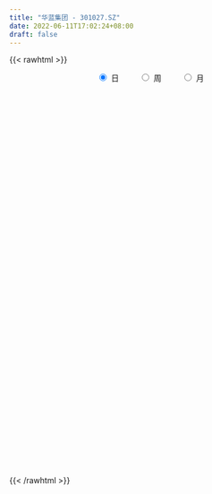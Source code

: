 ```yaml
---
title: "华蓝集团 - 301027.SZ"
date: 2022-06-11T17:02:24+08:00
draft: false
---
```

{{< rawhtml >}}
    <div style="text-align: center">
        <label style="padding: 1rem;"><input style="margin-right: .5rem" type="radio" name="period" value="D" checked onclick="period_change(this)">日</label>
        <label style="padding: 1rem;"><input style="margin-right: .5rem" type="radio" name="period" value="W" onclick="period_change(this)">周</label>
        <label style="padding: 1rem;"><input style="margin-right: .5rem" type="radio" name="period" value="M" onclick="period_change(this)">月</label>
    </div>
    <div id="chart" style="height: 700px;"></div> 
    <script type="text/javascript">
        const D_v = [214025.98,164527.44,124394.83,126431.64,98243.6,93130.45,69545.55,49884.99,51149.5,45248.07,49608.79,53711.99,39009.79,40987.02,55725.72,48258.99,37459.33,38922.27,81839.96,55760.06,43920.22,29664.54,55149.11,96414.75,144886.71,99061.02,70659.98,39986.63,50367.22,35998.66,34107.34,35663.08,30635.88,25888.0,103504.21,112318.67,71427.21,59697.07,50833.86,41463.15,53811.35,25258.7,24069.09,28855.78,26362.55,37071.62,26685.27,13704.41,18682.95,21644.17,24798.33,10031.77,18205.4,10868.68,10673.57,12711.42,12713.31,26278.48,15751.16,13066.4,8116.55,15802.1,9778.4,11021.25,37747.54,24109.44,14582.3,21603.96,15353.39,10615.04,11342.74,16697.29,11325.19,9742.37,14348.92,12693.7,16325.32,16094.01,30433.15,24850.63,40910.65,75759.74,42224.87,34738.13,67992.8,40692.81,25303.1,38753.35,28721.46,20077.29,19853.79,18444.88,20709.8,18105.95,38009.34,78450.05,115353.89,84812.08,54584.71,43527.7,25414.58,37087.4,43268.03,30278.18,39319.5,18927.17,71814.7,27446.0,31703.76,41536.1,15556.2,12246.6,12949.61,13161.94,10262.15,18075.3,18630.7,26156.27,71920.15,80992.83,94892.74,63745.15,40556.55,35545.99,29858.96,99562.2,119314.07,84211.21,61481.99,51199.65,46806.56,50885.73,30319.07,22446.36,125977.68,227562.11,275323.38,264518.57,206864.16,187975.55,196462.36,243691.63,222803.1,150260.79,125013.03,154158.92,138946.09,146452.8,96606.13,67279.03,98786.98,79112.92,70488.9,63989.76,73150.62,107780.8,153475.33,148342.89,115983.32,68624.54,142297.04,109953.07,136683.36,244166.17,232762.67,148411.63,93336.54,200135.87,138960.47,82077.93,73478.44,90426.23,102616.01,67654.74,51708.04,88562.63,173775.61,232184.93,162666.91,126667.24,135092.81,102989.38,66753.08,113656.79,119354.89,108119.81,153272.98,146874.75,208715.63,208048.15,168815.29,176089.52,160641.3,130822.22,153849.28,188182.94,262746.81,154573.74,157022.31,120096.72,100336.28,69616.55,107208.37,77866.09,77613.89,88011.69,76087.58,74345.66,84679.25,77069.29,75198.39,50926.01,55855.49,52399.11,76650.47,68840.74,83143.73,45363.14]
const D_histogram = [0.0,-0.2603760684,-0.4412407821,-0.7053721586,-0.8652025401,-0.9901518392,-1.0684771304,-1.0510495762,-1.0525342764,-0.9740513131,-0.8460639608,-0.7511796016,-0.6088296783,-0.4625873069,-0.2905228592,-0.1591328011,-0.0814596563,0.0435361692,0.1889885123,0.3053836472,0.3431617929,0.3812322892,0.4581028828,0.5357117107,0.7163457229,0.6473181914,0.5030847123,0.4336378993,0.4111653814,0.3698749345,0.3079004418,0.2291268614,0.1568328625,0.1303230551,0.2459216355,0.3297370084,0.3821042385,0.4245460217,0.4014146883,0.3732189649,0.273553328,0.1904906087,0.1294125145,0.0460920398,0.0303125891,0.0072086856,-0.0295021545,-0.0599863417,-0.0510096693,-0.0833861989,-0.1563874218,-0.1823832318,-0.2237254227,-0.226698745,-0.1845289927,-0.1267034677,-0.0949929198,-0.0185552341,0.0283450186,0.0459122916,0.0676812078,0.0595175557,0.045648582,0.0422283247,0.0607564086,0.0396010541,0.019480518,-0.0308898942,-0.0872986119,-0.0958345886,-0.0781661988,-0.0729012414,-0.0442497009,-0.0106373067,0.0307284483,0.0734390088,0.1228824231,0.1506995213,0.2033650989,0.2447683595,0.3121222059,0.3193852269,0.3223373382,0.2859601364,0.3187228878,0.3336650601,0.3141958494,0.3047333981,0.2649684097,0.2127964209,0.1538215472,0.1080017895,0.0936430224,0.0574230153,0.0686190679,0.0928368598,0.1684076597,0.1754554764,0.1113434626,0.0153095787,-0.0421261162,-0.0588606166,-0.0477966381,-0.0382872878,-0.0971721269,-0.1515826153,-0.0978826301,-0.0843121874,-0.1238549805,-0.2192218205,-0.2553726008,-0.2589507157,-0.2445260262,-0.2196545463,-0.1845711509,-0.1189785138,-0.0687012286,-0.0094425147,0.0529988432,0.128719009,0.2084993215,0.2051185944,0.1659164478,0.1180643697,0.0970243766,0.1338766202,0.1945667825,0.1191543514,0.0820943269,0.0038199389,-0.1236338427,-0.1351885074,-0.1982686354,-0.2216003664,-0.0083302984,0.385472222,0.6947698859,0.9556403094,0.9552385936,0.9420828324,0.873526814,1.110721658,0.9100254116,0.6283854351,0.4433604061,0.3186460913,0.1207585105,-0.2475495656,-0.4398735981,-0.5529293951,-0.5606131636,-0.5599216669,-0.5948604488,-0.6578787161,-0.6398817347,-0.575058213,-0.4197927179,-0.3158543363,-0.3834707913,-0.4597457783,-0.4081279465,-0.2991848886,-0.1995456899,0.1760348941,0.3177453759,0.2632362233,0.1773426259,0.190748146,0.0355113463,-0.1024985654,-0.2362825609,-0.2539287982,-0.2674777688,-0.3281928877,-0.3456169529,-0.3067642995,0.02767639,0.1002980429,0.1209291975,0.025929964,0.0803568175,-0.0298659029,-0.1442678695,-0.0915901317,-0.0146003234,0.0512889814,0.0932480721,0.1624684368,0.3168906556,0.3659269103,0.2995559833,0.3723303565,0.3872558785,0.2385370086,0.2223304789,0.5537280819,0.6050920975,0.5508932619,0.5922976078,0.4418530132,0.3114196186,0.131371702,0.0767841542,-0.02028697,-0.0456773207,-0.263382502,-0.3611468896,-0.403951856,-0.4742387438,-0.5952759251,-0.6210816525,-0.6233585749,-0.6610402855,-0.6153227873,-0.511944656,-0.4704903499,-0.5340434753,-0.5854741581]
const D_fast = [0.0,-0.3254700855,-0.6166449948,-1.0571194109,-1.4332504275,-1.8057376863,-2.1511822601,-2.3965170999,-2.6611353693,-2.8261652342,-2.9096938722,-3.0026044134,-3.0124619096,-2.9818663649,-2.882432632,-2.7908257742,-2.7335175435,-2.5976376757,-2.4049382045,-2.2121971579,-2.088628564,-1.9552499953,-1.763853681,-1.5523169255,-1.1925964825,-1.0997944662,-1.1182567672,-1.0792941054,-0.998975278,-0.9477969912,-0.9327963735,-0.9542882385,-0.9873740218,-0.9813030655,-0.8042240761,-0.6379744511,-0.4900811614,-0.3415028728,-0.2642805341,-0.1991715163,-0.2304488212,-0.2658888884,-0.2946138539,-0.3664113186,-0.3746126221,-0.3959143542,-0.4400007329,-0.4854815055,-0.4892572504,-0.5424803298,-0.6545784081,-0.7261700261,-0.8234435726,-0.8830915812,-0.887054077,-0.860904419,-0.852942101,-0.7811432239,-0.7271567165,-0.6981113706,-0.6594221524,-0.6527064156,-0.6551632439,-0.6480264199,-0.614309234,-0.6255643249,-0.6408147315,-0.6989076172,-0.7771409879,-0.8096356118,-0.8115087717,-0.8244691246,-0.8068800094,-0.7759269418,-0.7268790747,-0.665808762,-0.585644742,-0.5201527634,-0.4166459111,-0.3140505606,-0.1686661628,-0.081556835,0.0019796108,0.0370924432,0.1495359165,0.2478943537,0.3069741054,0.3736950037,0.4001721177,0.4011992341,0.3806797472,0.3618604369,0.3709124254,0.3490481721,0.3773989917,0.4248259986,0.5424987134,0.5934103992,0.5571342511,0.4649277618,0.3969605378,0.3655108833,0.3646257023,0.3645632306,0.2813853598,0.1890792176,0.2183085453,0.2108009412,0.140294403,-0.0098778923,-0.1098718228,-0.1781876165,-0.2248944336,-0.2549365903,-0.2659959826,-0.230147974,-0.197045996,-0.1401479107,-0.064456842,0.043443076,0.175348219,0.2232471404,0.2255241058,0.2071881201,0.2104042212,0.2807256198,0.3900574777,0.3444336345,0.3278971917,0.2505777884,0.0922155461,0.0468637546,-0.0657835322,-0.1445153549,0.0666721385,0.5568427144,1.0398328498,1.5396133507,1.7780212833,2.0003862301,2.1502119152,2.6650871737,2.6918972802,2.5673536625,2.4931687351,2.4481159431,2.2804179899,1.8502225224,1.5479300904,1.2966419446,1.1488048852,1.0095159652,0.8258620711,0.5983741248,0.4564006725,0.377459641,0.4277769565,0.4527517541,0.2892676012,0.0980561697,0.0476420149,0.0817888507,0.1315416269,0.5511309344,0.7722777601,0.7835776634,0.7420197225,0.803112279,0.6567533159,0.4931187628,0.3002641271,0.2191356903,0.1387172774,-0.0040460634,-0.1078743667,-0.1457127883,0.1956469987,0.2933431623,0.3442066163,0.2556898738,0.3302059317,0.2125167356,0.0620478016,0.0918280065,0.1651677339,0.2438792841,0.3091503928,0.4189878667,0.6526327494,0.7931507316,0.8016688005,0.9675257628,1.0792652544,0.9901806367,1.0295567267,1.4993863501,1.7020233902,1.7855478701,1.9750266179,1.9350452766,1.8824667866,1.7352617955,1.6998702863,1.5977274196,1.5609177387,1.2773669319,1.0893158219,0.9455228915,0.7566763177,0.4868201552,0.3057440146,0.1476274485,-0.0553143335,-0.1634275321,-0.1880355648,-0.2642038461,-0.4612678404,-0.6590670627]
const D_slow = [0.0,-0.0650940171,-0.1754042126,-0.3517472523,-0.5680478873,-0.8155858471,-1.0827051297,-1.3454675238,-1.6086010929,-1.8521139211,-2.0636299114,-2.2514248118,-2.4036322313,-2.519279058,-2.5919097728,-2.6316929731,-2.6520578872,-2.6411738449,-2.5939267168,-2.517580805,-2.4317903568,-2.3364822845,-2.2219565638,-2.0880286361,-1.9089422054,-1.7471126576,-1.6213414795,-1.5129320047,-1.4101406593,-1.3176719257,-1.2406968153,-1.1834150999,-1.1442068843,-1.1116261205,-1.0501457116,-0.9677114595,-0.8721853999,-0.7660488945,-0.6656952224,-0.5723904812,-0.5040021492,-0.456379497,-0.4240263684,-0.4125033585,-0.4049252112,-0.4031230398,-0.4104985784,-0.4254951638,-0.4382475811,-0.4590941309,-0.4981909863,-0.5437867943,-0.5997181499,-0.6563928362,-0.7025250844,-0.7342009513,-0.7579491812,-0.7625879898,-0.7555017351,-0.7440236622,-0.7271033603,-0.7122239713,-0.7008118258,-0.6902547447,-0.6750656425,-0.665165379,-0.6602952495,-0.668017723,-0.689842376,-0.7138010232,-0.7333425729,-0.7515678832,-0.7626303085,-0.7652896351,-0.7576075231,-0.7392477708,-0.7085271651,-0.6708522847,-0.62001101,-0.5588189201,-0.4807883687,-0.4009420619,-0.3203577274,-0.2488676933,-0.1691869713,-0.0857707063,-0.007221744,0.0689616056,0.135203708,0.1884028132,0.2268582,0.2538586474,0.277269403,0.2916251568,0.3087799238,0.3319891388,0.3740910537,0.4179549228,0.4457907884,0.4496181831,0.4390866541,0.4243714999,0.4124223404,0.4028505184,0.3785574867,0.3406618329,0.3161911754,0.2951131285,0.2641493834,0.2093439283,0.1455007781,0.0807630992,0.0196315926,-0.035282044,-0.0814248317,-0.1111694602,-0.1283447673,-0.130705396,-0.1174556852,-0.085275933,-0.0331511026,0.018128546,0.059607658,0.0891237504,0.1133798446,0.1468489996,0.1954906952,0.2252792831,0.2458028648,0.2467578495,0.2158493888,0.182052262,0.1324851032,0.0770850115,0.0750024369,0.1713704924,0.3450629639,0.5839730413,0.8227826897,1.0583033978,1.2766851013,1.5543655157,1.7818718686,1.9389682274,2.0498083289,2.1294698518,2.1596594794,2.097772088,1.9878036885,1.8495713397,1.7094180488,1.5694376321,1.4207225199,1.2562528409,1.0962824072,0.9525178539,0.8475696745,0.7686060904,0.6727383926,0.557801948,0.4557699614,0.3809737392,0.3310873168,0.3750960403,0.4545323843,0.5203414401,0.5646770966,0.6123641331,0.6212419696,0.5956173283,0.536546688,0.4730644885,0.4061950463,0.3241468243,0.2377425861,0.1610515112,0.1679706087,0.1930451195,0.2232774188,0.2297599098,0.2498491142,0.2423826385,0.2063156711,0.1834181382,0.1797680573,0.1925903027,0.2159023207,0.2565194299,0.3357420938,0.4272238214,0.5021128172,0.5951954063,0.6920093759,0.7516436281,0.8072262478,0.9456582683,1.0969312926,1.2346546081,1.3827290101,1.4931922634,1.571047168,1.6038900935,1.6230861321,1.6180143896,1.6065950594,1.5407494339,1.4504627115,1.3494747475,1.2309150615,1.0820960803,0.9268256671,0.7709860234,0.605725952,0.4518952552,0.3239090912,0.2062865037,0.0727756349,-0.0735929046]
const D_data = [['2021-07-15', 26.0, 29.38, 26.0, 33.95],['2021-07-16', 28.88, 25.3, 24.52, 28.88],['2021-07-19', 24.5, 24.8, 24.5, 27.77],['2021-07-20', 22.98, 22.05, 22.01, 23.76],['2021-07-21', 22.0, 21.51, 21.33, 22.66],['2021-07-22', 21.01, 20.33, 20.26, 21.2],['2021-07-23', 20.3, 19.4, 19.39, 20.41],['2021-07-26', 19.15, 19.41, 18.69, 19.6],['2021-07-27', 19.38, 18.16, 18.15, 19.4],['2021-07-28', 18.12, 18.31, 18.07, 18.73],['2021-07-29', 18.39, 18.48, 18.14, 19.06],['2021-07-30', 18.4, 17.72, 17.5, 18.4],['2021-08-02', 17.87, 18.08, 17.42, 18.1],['2021-08-03', 17.95, 18.13, 17.84, 18.5],['2021-08-04', 18.29, 18.65, 18.14, 18.87],['2021-08-05', 18.69, 18.41, 18.27, 18.98],['2021-08-06', 18.36, 17.83, 17.76, 18.37],['2021-08-09', 17.85, 18.58, 17.65, 18.58],['2021-08-10', 18.9, 19.29, 18.9, 20.5],['2021-08-11', 18.73, 19.47, 18.73, 19.68],['2021-08-12', 19.58, 18.81, 18.8, 19.58],['2021-08-13', 18.71, 18.97, 18.68, 19.07],['2021-08-16', 19.0, 19.78, 18.91, 19.98],['2021-08-17', 19.5, 20.3, 19.39, 21.45],['2021-08-18', 20.1, 22.51, 20.09, 23.88],['2021-08-19', 21.5, 19.97, 19.88, 21.65],['2021-08-20', 19.97, 18.67, 18.41, 19.97],['2021-08-23', 18.62, 19.18, 18.62, 19.28],['2021-08-24', 19.26, 19.65, 19.05, 19.7],['2021-08-25', 19.54, 19.36, 19.25, 19.62],['2021-08-26', 19.65, 18.91, 18.81, 19.65],['2021-08-27', 18.92, 18.36, 18.27, 19.28],['2021-08-30', 18.37, 18.02, 17.94, 18.64],['2021-08-31', 18.19, 18.28, 17.76, 18.35],['2021-09-01', 18.66, 20.3, 18.28, 20.66],['2021-09-02', 20.3, 20.53, 20.0, 21.5],['2021-09-03', 20.2, 20.66, 19.85, 20.96],['2021-09-06', 20.6, 21.0, 20.25, 21.18],['2021-09-07', 21.0, 20.46, 20.34, 21.06],['2021-09-08', 20.4, 20.48, 20.0, 20.62],['2021-09-09', 20.48, 19.42, 19.29, 20.5],['2021-09-10', 19.55, 19.25, 19.21, 19.68],['2021-09-13', 19.3, 19.2, 18.74, 19.34],['2021-09-14', 19.45, 18.54, 18.53, 19.45],['2021-09-15', 18.77, 19.09, 18.51, 19.14],['2021-09-16', 18.95, 18.85, 18.74, 19.53],['2021-09-17', 18.65, 18.45, 18.02, 18.79],['2021-09-22', 18.2, 18.25, 18.05, 18.4],['2021-09-23', 18.37, 18.58, 18.27, 18.65],['2021-09-24', 18.51, 17.88, 17.83, 18.55],['2021-09-27', 17.82, 16.92, 16.89, 18.0],['2021-09-28', 16.92, 17.03, 16.81, 17.1],['2021-09-29', 17.0, 16.41, 16.38, 17.0],['2021-09-30', 16.58, 16.5, 16.4, 16.63],['2021-10-08', 16.68, 16.91, 16.6, 16.95],['2021-10-11', 16.91, 17.15, 16.81, 17.25],['2021-10-12', 17.2, 16.87, 16.51, 17.2],['2021-10-13', 16.87, 17.57, 16.87, 17.79],['2021-10-14', 17.48, 17.43, 17.18, 17.51],['2021-10-15', 17.22, 17.16, 17.05, 17.49],['2021-10-18', 17.17, 17.26, 17.01, 17.37],['2021-10-19', 17.28, 16.87, 16.84, 17.28],['2021-10-20', 16.9, 16.68, 16.66, 16.98],['2021-10-21', 16.66, 16.7, 16.58, 16.9],['2021-10-22', 17.59, 16.96, 16.96, 18.28],['2021-10-25', 16.71, 16.4, 16.02, 16.99],['2021-10-26', 16.29, 16.23, 16.16, 16.4],['2021-10-27', 16.26, 15.56, 15.46, 16.36],['2021-10-28', 15.58, 15.05, 15.02, 15.58],['2021-10-29', 15.07, 15.3, 15.02, 15.38],['2021-11-01', 15.4, 15.48, 15.3, 15.67],['2021-11-02', 15.66, 15.22, 15.02, 15.85],['2021-11-03', 15.11, 15.45, 15.0, 15.48],['2021-11-04', 15.5, 15.55, 15.38, 15.57],['2021-11-05', 15.45, 15.75, 15.3, 15.79],['2021-11-08', 15.81, 15.93, 15.64, 16.03],['2021-11-09', 15.93, 16.24, 15.75, 16.25],['2021-11-10', 16.22, 16.19, 15.87, 16.24],['2021-11-11', 16.19, 16.77, 16.11, 16.85],['2021-11-12', 16.67, 16.98, 16.52, 17.06],['2021-11-15', 16.99, 17.75, 16.87, 17.79],['2021-11-16', 18.28, 17.39, 17.37, 19.84],['2021-11-17', 16.7, 17.57, 16.7, 17.75],['2021-11-18', 17.5, 17.19, 17.15, 17.75],['2021-11-19', 17.22, 18.26, 17.22, 18.59],['2021-11-22', 18.41, 18.41, 17.85, 18.58],['2021-11-23', 18.2, 18.22, 18.06, 18.4],['2021-11-24', 18.3, 18.52, 17.93, 18.58],['2021-11-25', 18.9, 18.25, 18.2, 18.9],['2021-11-26', 18.24, 18.06, 18.03, 18.47],['2021-11-29', 17.66, 17.85, 17.48, 18.09],['2021-11-30', 17.92, 17.87, 17.8, 18.38],['2021-12-01', 18.0, 18.22, 17.81, 18.35],['2021-12-02', 18.12, 17.91, 17.86, 18.34],['2021-12-03', 17.92, 18.53, 17.71, 18.67],['2021-12-06', 18.39, 18.9, 17.88, 19.26],['2021-12-07', 18.89, 19.97, 18.59, 20.38],['2021-12-08', 19.58, 19.53, 18.9, 19.79],['2021-12-09', 19.17, 18.66, 18.56, 19.24],['2021-12-10', 18.48, 17.94, 17.92, 18.56],['2021-12-13', 17.98, 18.06, 17.96, 18.3],['2021-12-14', 17.91, 18.39, 17.72, 18.4],['2021-12-15', 18.25, 18.74, 18.1, 18.98],['2021-12-16', 18.8, 18.8, 18.5, 18.93],['2021-12-17', 18.84, 17.81, 17.76, 18.84],['2021-12-20', 17.74, 17.51, 17.46, 17.95],['2021-12-21', 17.51, 18.81, 17.51, 19.38],['2021-12-22', 18.72, 18.46, 18.4, 18.93],['2021-12-23', 18.52, 17.68, 17.64, 18.6],['2021-12-24', 17.73, 16.51, 16.33, 17.74],['2021-12-27', 16.5, 16.73, 16.35, 16.78],['2021-12-28', 16.68, 16.84, 16.61, 16.98],['2021-12-29', 16.95, 16.9, 16.61, 17.06],['2021-12-30', 16.9, 16.95, 16.9, 17.22],['2021-12-31', 17.01, 17.07, 16.95, 17.22],['2022-01-04', 17.06, 17.59, 17.02, 17.65],['2022-01-05', 17.43, 17.62, 17.21, 17.77],['2022-01-06', 17.5, 17.98, 17.5, 18.08],['2022-01-07', 17.96, 18.35, 17.82, 19.56],['2022-01-10', 19.35, 18.95, 18.51, 19.99],['2022-01-11', 18.76, 19.55, 18.61, 20.4],['2022-01-12', 19.42, 18.88, 18.08, 19.42],['2022-01-13', 19.26, 18.47, 18.37, 19.37],['2022-01-14', 18.51, 18.25, 18.07, 18.71],['2022-01-17', 18.21, 18.5, 18.19, 18.77],['2022-01-18', 18.31, 19.38, 17.85, 19.8],['2022-01-19', 19.0, 20.1, 18.8, 20.24],['2022-01-20', 19.8, 18.51, 18.5, 19.8],['2022-01-21', 18.45, 18.8, 18.3, 19.86],['2022-01-24', 18.88, 18.04, 17.91, 19.33],['2022-01-25', 17.71, 16.85, 16.85, 18.16],['2022-01-26', 17.0, 17.85, 16.6, 18.18],['2022-01-27', 17.85, 16.89, 16.89, 17.85],['2022-01-28', 17.24, 17.0, 16.95, 17.48],['2022-02-07', 17.3, 20.4, 17.11, 20.4],['2022-02-08', 21.25, 24.48, 21.22, 24.48],['2022-02-09', 26.9, 25.8, 25.12, 28.77],['2022-02-10', 25.87, 27.47, 24.51, 27.5],['2022-02-11', 25.0, 25.77, 24.63, 26.86],['2022-02-14', 24.7, 26.47, 24.53, 27.8],['2022-02-15', 25.91, 26.45, 24.58, 28.67],['2022-02-16', 26.49, 31.74, 25.24, 31.74],['2022-02-17', 30.0, 27.4, 27.0, 30.36],['2022-02-18', 25.44, 25.96, 25.4, 27.38],['2022-02-21', 25.81, 26.62, 25.4, 26.98],['2022-02-22', 26.05, 27.14, 25.8, 28.46],['2022-02-23', 27.9, 25.83, 24.88, 27.9],['2022-02-24', 25.0, 22.41, 21.8, 25.4],['2022-02-25', 22.8, 23.11, 22.71, 23.81],['2022-02-28', 23.33, 23.15, 22.74, 23.88],['2022-03-01', 23.3, 23.95, 22.57, 24.2],['2022-03-02', 23.78, 23.82, 23.28, 24.28],['2022-03-03', 23.7, 23.03, 22.78, 23.95],['2022-03-04', 23.04, 22.1, 22.0, 23.13],['2022-03-07', 22.22, 22.64, 22.0, 23.09],['2022-03-08', 22.5, 23.11, 22.06, 23.65],['2022-03-09', 22.86, 24.57, 22.5, 24.98],['2022-03-10', 24.1, 24.45, 23.73, 25.45],['2022-03-11', 23.69, 22.22, 21.26, 23.7],['2022-03-14', 21.56, 21.47, 21.33, 22.69],['2022-03-15', 21.4, 22.73, 21.22, 24.69],['2022-03-16', 23.0, 23.66, 22.11, 23.84],['2022-03-17', 24.4, 23.96, 23.11, 24.78],['2022-03-18', 23.42, 28.75, 23.21, 28.75],['2022-03-21', 28.99, 27.48, 26.33, 29.25],['2022-03-22', 26.57, 25.56, 25.09, 26.85],['2022-03-23', 25.48, 25.04, 24.83, 25.86],['2022-03-24', 26.0, 26.32, 26.0, 28.63],['2022-03-25', 25.79, 24.0, 24.0, 26.6],['2022-03-28', 23.21, 23.48, 22.66, 23.89],['2022-03-29', 23.26, 22.74, 22.34, 23.5],['2022-03-30', 22.87, 23.66, 22.63, 24.06],['2022-03-31', 24.18, 23.48, 23.45, 24.78],['2022-04-01', 23.0, 22.5, 22.5, 23.66],['2022-04-06', 22.06, 22.6, 21.98, 22.79],['2022-04-07', 22.43, 23.13, 21.7, 23.73],['2022-04-08', 23.94, 27.76, 23.94, 27.76],['2022-04-11', 28.81, 25.66, 25.11, 30.0],['2022-04-12', 24.57, 25.38, 24.52, 26.98],['2022-04-13', 25.22, 23.82, 23.5, 25.55],['2022-04-14', 24.02, 25.66, 24.02, 26.3],['2022-04-15', 24.96, 23.5, 23.36, 25.22],['2022-04-18', 23.08, 22.8, 22.65, 23.43],['2022-04-19', 22.9, 24.66, 22.52, 24.7],['2022-04-20', 24.5, 25.3, 24.13, 25.65],['2022-04-21', 25.31, 25.59, 24.01, 25.85],['2022-04-22', 24.82, 25.67, 24.81, 28.58],['2022-04-25', 24.05, 26.45, 23.92, 27.88],['2022-04-26', 25.48, 28.36, 24.6, 31.69],['2022-04-27', 29.3, 27.92, 26.2, 30.7],['2022-04-28', 25.14, 26.76, 25.11, 27.31],['2022-04-29', 27.05, 28.87, 26.3, 29.88],['2022-05-05', 28.19, 28.78, 27.57, 30.17],['2022-05-06', 27.0, 26.72, 26.3, 28.3],['2022-05-09', 30.02, 28.23, 27.8, 31.0],['2022-05-10', 27.82, 33.88, 27.6, 33.88],['2022-05-11', 35.19, 32.02, 32.0, 36.5],['2022-05-12', 31.76, 31.32, 30.21, 32.24],['2022-05-13', 31.3, 33.13, 30.1, 33.14],['2022-05-16', 33.66, 31.05, 30.83, 33.67],['2022-05-17', 30.69, 31.06, 29.09, 31.58],['2022-05-18', 30.42, 30.0, 29.8, 30.85],['2022-05-19', 29.81, 31.25, 29.3, 32.66],['2022-05-20', 31.06, 30.56, 30.05, 31.44],['2022-05-23', 30.32, 31.33, 29.76, 31.65],['2022-05-24', 31.82, 28.36, 28.3, 31.92],['2022-05-25', 28.36, 28.97, 28.3, 30.0],['2022-05-26', 29.06, 29.17, 28.8, 30.5],['2022-05-27', 28.8, 28.35, 28.01, 29.73],['2022-05-30', 28.35, 26.93, 26.85, 28.53],['2022-05-31', 27.0, 27.38, 25.89, 27.45],['2022-06-01', 26.93, 27.22, 26.76, 27.7],['2022-06-02', 27.22, 26.25, 26.2, 27.38],['2022-06-06', 26.18, 26.88, 25.82, 26.89],['2022-06-07', 27.0, 27.61, 26.1, 27.61],['2022-06-08', 27.61, 26.87, 26.75, 28.15],['2022-06-09', 26.5, 25.11, 24.25, 26.5],['2022-06-10', 24.5, 24.5, 24.39, 24.99]]
const W_v = [378553.42,511746.07,249603.34,221440.85,250107.05,466171.5699999999,196122.93,343773.97,231064.13,143044.31,54031.53,63904.18,10673.57,80520.77,82465.84,86264.13,63456.51,100396.81,261626.19,153548.01,115123.76,376728.4300000001,175367.69,191427.73,64176.5,134782.42,315733.26,394428.43,201657.37,1100245.8999999999,1001193.4300000001,661176.9700000001,379657.59,598732.96,701724.1800000001,813607.1799999999,416253.35,314046.28,759601.2699999999,561157.55,908543.3400000001,291463.52,916375.0800000001,475124.01,400738.0700000001,259049.18,326397.19]
const W_histogram = [0.0,-0.3765242165,-0.6991397797,-0.8552273032,-0.831074482,-0.7852198844,-0.7270153093,-0.4959000699,-0.4041564951,-0.3647277999,-0.344646624,-0.3886515752,-0.3553982231,-0.2848648609,-0.2227312699,-0.2617857778,-0.2269637907,-0.0973677995,0.0882498693,0.2045991738,0.3137246985,0.3442401919,0.3524563004,0.2707948986,0.2551644985,0.3271075689,0.361354699,0.4108373339,0.3163674352,0.8104547867,1.0981347989,1.0448534587,0.8957003133,0.7643479099,1.0583674985,0.8813135366,0.6236799763,0.7590321764,0.5243307043,0.4791427211,0.6197470807,0.526594738,0.8368904091,0.8088032037,0.5912274774,0.2719621124,-0.0725876044]
const W_fast = [0.0,-0.4706552707,-0.9680557788,-1.3379501281,-1.5215659274,-1.6720163009,-1.7955655531,-1.6884253312,-1.6977208801,-1.7494741349,-1.815554615,-1.95672246,-2.0123186637,-2.0130015167,-2.0065507431,-2.1110516956,-2.1329706561,-2.0277166148,-1.8200364786,-1.6525373807,-1.4649806814,-1.34840514,-1.2520749564,-1.2660376336,-1.217876909,-1.0641569464,-0.9395711415,-0.7873791731,-0.802757213,-0.1060561649,0.456157547,0.6640895715,0.7388615044,0.7985960786,1.3572075418,1.400481964,1.2987683978,1.623878642,1.5202598459,1.594857543,1.8903986728,1.9288950146,2.448413288,2.6225268835,2.5527580266,2.3014831897,1.9387865717]
const W_slow = [0.0,-0.0941310541,-0.2689159991,-0.4827228249,-0.6904914454,-0.8867964165,-1.0685502438,-1.1925252613,-1.293564385,-1.384746335,-1.470907991,-1.5680708848,-1.6569204406,-1.7281366558,-1.7838194733,-1.8492659177,-1.9060068654,-1.9303488153,-1.908286348,-1.8571365545,-1.7787053799,-1.6926453319,-1.6045312568,-1.5368325322,-1.4730414075,-1.3912645153,-1.3009258405,-1.1982165071,-1.1191246482,-0.9165109516,-0.6419772519,-0.3807638872,-0.1568388089,0.0342481686,0.2988400432,0.5191684274,0.6750884215,0.8648464656,0.9959291416,1.1157148219,1.2706515921,1.4023002766,1.6115228789,1.8137236798,1.9615305492,2.0295210773,2.0113741762]
const W_data = [['2021-07-16', 26.0, 25.3, 24.52, 33.95],['2021-07-23', 24.5, 19.4, 19.39, 27.77],['2021-07-30', 19.15, 17.72, 17.5, 19.6],['2021-08-06', 17.87, 17.83, 17.42, 18.98],['2021-08-13', 17.85, 18.97, 17.65, 20.5],['2021-08-20', 19.0, 18.67, 18.41, 23.88],['2021-08-27', 18.62, 18.36, 18.27, 19.7],['2021-09-03', 18.37, 20.66, 17.76, 21.5],['2021-09-10', 20.6, 19.25, 19.21, 21.18],['2021-09-17', 19.3, 18.45, 18.02, 19.53],['2021-09-24', 18.2, 17.88, 17.83, 18.65],['2021-09-30', 17.82, 16.5, 16.38, 18.0],['2021-10-08', 16.68, 16.91, 16.6, 16.95],['2021-10-15', 16.91, 17.16, 16.51, 17.79],['2021-10-22', 17.17, 16.96, 16.58, 18.28],['2021-10-29', 16.71, 15.3, 15.02, 16.99],['2021-11-05', 15.4, 15.75, 15.0, 15.85],['2021-11-12', 15.81, 16.98, 15.64, 17.06],['2021-11-19', 16.99, 18.26, 16.7, 19.84],['2021-11-26', 18.41, 18.06, 17.85, 18.9],['2021-12-03', 17.66, 18.53, 17.48, 18.67],['2021-12-10', 18.39, 17.94, 17.88, 20.38],['2021-12-17', 17.98, 17.81, 17.72, 18.98],['2021-12-24', 17.74, 16.51, 16.33, 19.38],['2021-12-31', 16.5, 17.07, 16.35, 17.22],['2022-01-07', 17.06, 18.35, 17.02, 19.56],['2022-01-14', 19.35, 18.25, 18.07, 20.4],['2022-01-21', 18.21, 18.8, 17.85, 20.24],['2022-01-28', 18.88, 17.0, 16.6, 19.33],['2022-02-11', 17.3, 25.77, 17.11, 28.77],['2022-02-18', 24.7, 25.96, 24.53, 31.74],['2022-02-25', 25.81, 23.11, 21.8, 28.46],['2022-03-04', 23.33, 22.1, 22.0, 24.28],['2022-03-11', 22.22, 22.22, 21.26, 25.45],['2022-03-18', 21.56, 28.75, 21.22, 28.75],['2022-03-25', 28.99, 24.0, 24.0, 29.25],['2022-04-01', 23.21, 22.5, 22.34, 24.78],['2022-04-08', 22.06, 27.76, 21.7, 27.76],['2022-04-15', 28.81, 23.5, 23.36, 30.0],['2022-04-22', 23.08, 25.67, 22.52, 28.58],['2022-04-29', 24.05, 28.87, 23.92, 31.69],['2022-05-06', 28.19, 26.72, 26.3, 30.17],['2022-05-13', 30.02, 33.13, 27.6, 36.5],['2022-05-20', 33.66, 30.56, 29.09, 33.67],['2022-05-27', 30.32, 28.35, 28.01, 31.92],['2022-06-02', 28.35, 26.25, 25.89, 28.53],['2022-06-10', 26.18, 24.5, 24.25, 28.15]]
const M_v = [1139902.8299999998,1190366.28,779294.2400000002,259924.31,617326.1900000001,884525.4400000001,1046601.4799999997,2829895.3299999991,2775041.4900000002,2611003.1800000002,2235968.3599999999,433178.69]
const M_histogram = [0.0,0.0357378917,-0.0574126249,-0.1893196949,-0.0975797447,-0.0853144578,-0.0767239734,0.3262336271,0.5830868366,1.0564883808,1.199328257,1.0360505169]
const M_fast = [0.0,0.0446723647,-0.0628313082,-0.2420683019,-0.1747232879,-0.1837866155,-0.1943771244,0.2901388829,0.6927638016,1.430287441,1.8729593814,1.9686942705]
const M_slow = [0.0,0.0089344729,-0.0054186833,-0.052748607,-0.0771435432,-0.0984721577,-0.117653151,-0.0360947442,0.1096769649,0.3737990601,0.6736311244,0.9326437536]
const M_data = [['2021-07-30', 26.0, 17.72, 17.5, 33.95],['2021-08-31', 17.87, 18.28, 17.42, 23.88],['2021-09-30', 18.66, 16.5, 16.38, 21.5],['2021-10-29', 16.68, 15.3, 15.02, 18.28],['2021-11-30', 15.4, 17.87, 15.0, 19.84],['2021-12-31', 18.0, 17.07, 16.33, 20.38],['2022-01-28', 17.06, 17.0, 16.6, 20.4],['2022-02-28', 17.3, 23.15, 17.11, 31.74],['2022-03-31', 23.3, 23.48, 21.22, 29.25],['2022-04-29', 23.0, 28.87, 21.7, 31.69],['2022-05-31', 28.19, 27.38, 25.89, 36.5],['2022-06-30', 26.93, 24.5, 24.25, 28.15]]
        const D_a = [null,null,null,null,null,null,null,null,null,null,null,null,17.42,null,null,null,null,null,null,null,null,null,null,null,23.88,null,null,null,null,null,null,null,null,17.76,null,null,null,21.18,null,null,null,null,null,null,null,null,null,null,null,null,null,null,16.38,null,null,null,null,17.79,null,null,null,null,null,null,null,null,null,null,null,null,null,null,15.0,null,null,null,null,null,null,null,null,19.84,null,null,null,null,null,null,null,null,17.48,null,null,null,null,null,20.38,null,null,null,null,null,null,null,null,null,null,null,null,16.33,null,null,null,null,null,null,null,null,null,null,20.4,null,null,null,null,null,null,null,null,null,null,16.6,null,null,null,null,null,null,null,null,null,31.74,null,null,null,null,null,21.8,null,null,null,null,null,null,null,null,null,null,null,null,null,null,null,null,29.25,null,null,null,null,null,null,null,null,null,null,21.7,null,null,null,null,null,null,null,null,null,null,null,null,31.69,null,null,null,null,26.3,null,null,null,null,null,33.67,null,null,null,null,null,null,null,null,null,null,null,null,null,25.82,null,null,null,null]
const W_a = [null,null,null,17.42,null,null,null,null,21.18,null,null,null,null,null,null,null,15.0,null,null,null,null,null,null,null,null,null,null,null,null,null,31.74,null,null,null,null,null,null,21.7,null,null,null,null,36.5,null,null,null,null]
const M_a = [null,null,null,null,15.0,null,null,null,null,null,36.5,null]
        const D_b = [[{ coord: ['2021-08-02', 21.18] }, { coord: ['2022-01-26', 17.76] }],[{ coord: ['2022-02-16', 29.25] }, { coord: ['2022-05-16', 21.8] }]]
const W_b = [[{ coord: ['2021-08-06', 21.18] }, { coord: ['2022-02-18', 17.42] }]]
const M_b = []
    </script>
{{< /rawhtml >}}